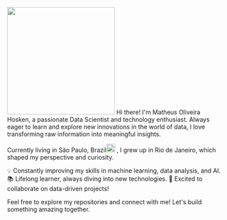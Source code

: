 <img src ="https://github.com/user-attachments/assets/152529cc-7c2f-4256-812e-41b06f9e1da3" width="250"/>
Hi there! I'm Matheus Oliveira Hosken, a passionate Data Scientist and technology enthusiast. Always eager to learn and explore new innovations in the world of data, I love transforming raw information into meaningful insights.

Currently living in São Paulo, Brazil<img src ="https://github.com/user-attachments/assets/c9187c16-6858-44d3-8c81-68bcf5a11310" width="20"/>
, I grew up in Rio de Janeiro, which shaped my perspective and curiosity.

💡 Constantly improving my skills in machine learning, data analysis, and AI.
📚 Lifelong learner, always diving into new technologies.
🚀 Excited to collaborate on data-driven projects!

Feel free to explore my repositories and connect with me! Let's build something amazing together.
<!--
**hskmatheus/hskmatheus** is a ✨ _special_ ✨ repository because its `README.md` (this file) appears on your GitHub profile.

Here are some ideas to get you started:

- 🔭 I’m currently working on ...
- 🌱 I’m currently learning ...
- 👯 I’m looking to collaborate on ...
- 🤔 I’m looking for help with ...
- 💬 Ask me about ...
- 📫 How to reach me: ...
- 😄 Pronouns: ...
- ⚡ Fun fact: ...
-->
